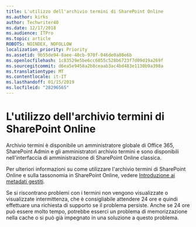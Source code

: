 ```yaml
---
title: L'utilizzo dell'archivio termini di SharePoint Online
ms.author: kirks
author: Techwriter40
ms.date: 12/17/2018
ms.audience: ITPro
ms.topic: article
ROBOTS: NOINDEX, NOFOLLOW
localization_priority: Priority
ms.assetid: 9b55de94-8aee-40cb-970f-046de0a80e6b
ms.openlocfilehash: 1c83529e5be6cc6055c528b6723f7d09d19a269f
ms.sourcegitcommit: d6ea5e9458a2b8ceaab3ac4bd483e1130b9a398a
ms.translationtype: MT
ms.contentlocale: it-IT
ms.lasthandoff: 01/15/2019
ms.locfileid: "28296565"
---
```

# <a name="how-to-use-the-sharepoint-online-term-store"></a>L'utilizzo dell'archivio termini di SharePoint Online

Archivio termini è disponibile un amministratore globale di Office 365, SharePoint Admin e gli amministratori archivio termini e sono disponibili nell'interfaccia di amministrazione di SharePoint Online classica. 
  
Per ulteriori informazioni su come utilizzare l'archivio termini di SharePoint Online e sulla tassonomia in SharePoint Online, vedere [Introduzione ai metadati gestiti](https://go.microsoft.com/fwlink/?linkid=2044674&amp;clcid=0x409).
  
Se si riscontrano problemi con i termini non vengono visualizzate o visualizzate intermittenza, che è consigliabile attendere 24 ore e quindi effettuare una richiesta di supporto se il problema persiste. Anche se 24 ore può essere molto tempo, potrebbe esserci un problema di memorizzazione nella cache o si può già impegnato in una soluzione a questo problema.
  

